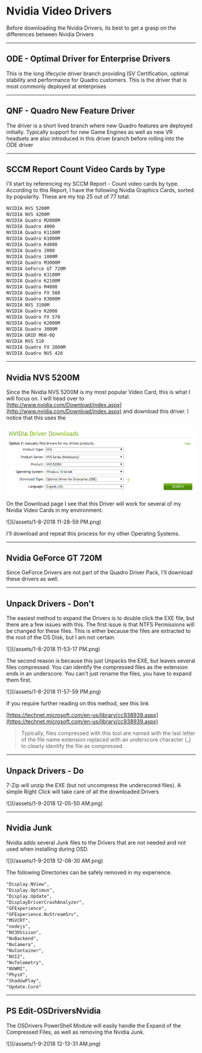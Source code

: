 # Nvidia Video Drivers

Before downloading the Nvidia Drivers, its best to get a grasp on the differences between Nvidia Drivers

---

## ODE - Optimal Driver for Enterprise Drivers

This is the long lifecycle driver branch providing ISV Certification, optimal stability and performance for Quadro customers. This is the driver that is most commonly deployed at enterprises

---

## QNF - Quadro New Feature Driver

The driver is a short lived branch where new Quadro features are deployed initially. Typically support for new Game Engines as well as new VR headsets are also introduced in this driver branch before rolling into the ODE driver

---








## SCCM Report Count Video Cards by Type

I'll start by referencing my SCCM Report - Count video cards by type.  According to this Report, I have the following Nvidia Graphics Cards, sorted by popularity.  These are my top 25 out of 77 total.

```
NVIDIA NVS 5200M
NVIDIA NVS 4200M
NVIDIA Quadro M2000M
NVIDIA Quadro 4000
NVIDIA Quadro K1100M
NVIDIA Quadro K1000M
NVIDIA Quadro K4000
NVIDIA Quadro 2000
NVIDIA Quadro 1000M
NVIDIA Quadro M3000M
NVIDIA GeForce GT 720M
NVIDIA Quadro K3100M
NVIDIA Quadro K2100M
NVIDIA Quadro M4000
NVIDIA Quadro FX 580
NVIDIA Quadro K3000M
NVIDIA NVS 3100M
NVIDIA Quadro K2000
NVIDIA Quadro FX 570
NVIDIA Quadro K2000M
NVIDIA Quadro 3000M
NVIDIA GRID M60-0Q
NVIDIA NVS 510
NVIDIA Quadro FX 2800M
NVIDIA Quadro NVS 420
```

---

## Nvidia NVS 5200M

Since the Nvidia NVS 5200M is my most popular Video Card, this is what I will focus on.  I will head over to [http://www.nvidia.com/Download/index.aspx](http://www.nvidia.com/Download/index.aspx) and download this driver.  I notice that this uses the

![](/assets/2017-11-02_10-46-51.png)

On the Download page I see that this Driver will work for several of my Nvidia Video Cards in my environment.

![](/assets/1-8-2018 11-28-59 PM.png)

I'll download and repeat this process for my other Operating Systems.

---

## Nvidia GeForce GT 720M

Since GeForce Drivers are not part of the Quadro Driver Pack, I'll download these drivers as well.

---

## Unpack Drivers - Don't

The easiest method to expand the Drivers is to double click the EXE file, but there are a few issues with this.  The first issue is that NTFS Permissions will be changed for these files.  This is either because the files are extracted to the root of the OS Disk, but I am not certain.

![](/assets/1-8-2018 11-53-17 PM.png)

The second reason is because this just Unpacks the EXE, but leaves several files compressed.  You can identify the compressed files as the extension ends in an underscore.  You can't just rename the files, you have to expand them first.

![](/assets/1-8-2018 11-57-59 PM.png)

If you require further reading on this method, see this link

[https://technet.microsoft.com/en-us/library/cc938939.aspx](https://technet.microsoft.com/en-us/library/cc938939.aspx)

> Typically, files compressed with this tool are named with the last letter of the file name extension replaced with an underscore character \(\_\) to clearly identify the file as compressed.

---

## Unpack Drivers - Do

7-Zip will unzip the EXE \(but not uncompress the underscored files\).  A simple Right Click will take care of all the downloaded Drivers

![](/assets/1-9-2018 12-05-50 AM.png)

---

## Nvidia Junk

Nvidia adds several Junk files to the Drivers that are not needed and not used when installing during OSD.

![](/assets/1-9-2018 12-08-30 AM.png)

The following Directories can be safely removed in my experience.

```
"Display.NView",
"Display.Optimus",
"Display.Update",
"DisplayDriverCrashAnalyzer",
"GFExperience",
"GFExperience.NvStreamSrv",
"MSVCRT",
"nodejs",
"NV3DVision",
"NvBackend",
"NvCamera",
"NvContainer",
"NVI2",
"NvTelemetry",
"NVWMI",
"PhysX",
"ShadowPlay",
"Update.Core"
```

---

## PS Edit-OSDriversNvidia

The OSDrivers PowerShell Module will easily handle the Expand of the Compressed Files, as well as removing the Nvidia Junk.

![](/assets/1-9-2018 12-13-31 AM.png)

